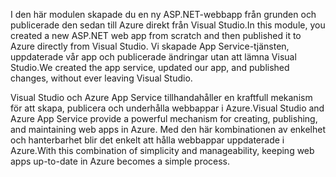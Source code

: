 <span data-ttu-id="a1638-101">I den här modulen skapade du en ny ASP.NET-webbapp från grunden och publicerade den sedan till Azure direkt från Visual Studio.</span><span class="sxs-lookup"><span data-stu-id="a1638-101">In this module, you created a new ASP.NET web app from scratch and then published it to Azure directly from Visual Studio.</span></span> <span data-ttu-id="a1638-102">Vi skapade App Service-tjänsten, uppdaterade vår app och publicerade ändringar utan att lämna Visual Studio.</span><span class="sxs-lookup"><span data-stu-id="a1638-102">We created the app service, updated our app, and published changes, without ever leaving Visual Studio.</span></span>

<span data-ttu-id="a1638-103">Visual Studio och Azure App Service tillhandahåller en kraftfull mekanism för att skapa, publicera och underhålla webbappar i Azure.</span><span class="sxs-lookup"><span data-stu-id="a1638-103">Visual Studio and Azure App Service provide a powerful mechanism for creating, publishing, and maintaining web apps in Azure.</span></span> <span data-ttu-id="a1638-104">Med den här kombinationen av enkelhet och hanterbarhet blir det enkelt att hålla webbappar uppdaterade i Azure.</span><span class="sxs-lookup"><span data-stu-id="a1638-104">With this combination of simplicity and manageability, keeping web apps up-to-date in Azure becomes a simple process.</span></span>
